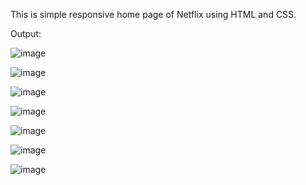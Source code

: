 This is simple responsive home page of Netflix using HTML and CSS.

Output:

![image](https://github.com/vaishnavi1436/Netflix/assets/78208232/81585142-7670-4842-a598-9afea89c89b7)

![image](https://github.com/vaishnavi1436/Netflix/assets/78208232/dd3da0ab-c98d-442e-bf9e-5310364bf4d7)

![image](https://github.com/vaishnavi1436/Netflix/assets/78208232/c4202e3a-77c9-4f73-a291-543211b78d3d)

![image](https://github.com/vaishnavi1436/Netflix/assets/78208232/5bf34fa9-83ce-4ec7-8100-e90bbc41d9b3)

![image](https://github.com/vaishnavi1436/Netflix/assets/78208232/2000d0e9-748e-470a-990d-b430374609c9)

![image](https://github.com/vaishnavi1436/Netflix/assets/78208232/cc61c11e-8d38-44cb-9c26-49c15b914701)

![image](https://github.com/vaishnavi1436/Netflix/assets/78208232/51961875-eedf-4a94-94dc-bbfab7d0adc1)
